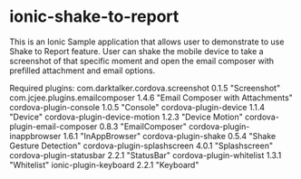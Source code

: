 # ionic-shake-to-report
This is an Ionic Sample application that allows user to demonstrate to use Shake to Report feature.
User can shake the mobile device to take a screenshot of that specific moment and open the email composer with prefilled attachment and email options.

Required plugins:
com.darktalker.cordova.screenshot 0.1.5 "Screenshot"
com.jcjee.plugins.emailcomposer 1.4.6 "Email Composer with Attachments"
cordova-plugin-console 1.0.5 "Console"
cordova-plugin-device 1.1.4 "Device"
cordova-plugin-device-motion 1.2.3 "Device Motion"
cordova-plugin-email-composer 0.8.3 "EmailComposer"
cordova-plugin-inappbrowser 1.6.1 "InAppBrowser"
cordova-plugin-shake 0.5.4 "Shake Gesture Detection"
cordova-plugin-splashscreen 4.0.1 "Splashscreen"
cordova-plugin-statusbar 2.2.1 "StatusBar"
cordova-plugin-whitelist 1.3.1 "Whitelist"
ionic-plugin-keyboard 2.2.1 "Keyboard"
